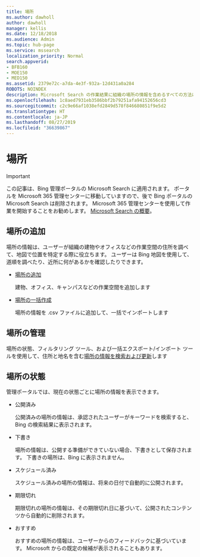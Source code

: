 ```yaml
---
title: 場所
ms.author: dawholl
author: dawholl
manager: kellis
ms.date: 12/18/2018
ms.audience: Admin
ms.topic: hub-page
ms.service: mssearch
localization_priority: Normal
search.appverid:
- BFB160
- MOE150
- MED150
ms.assetid: 2379e72c-a7da-4e3f-932a-12d431a0a284
ROBOTS: NOINDEX
description: Microsoft Search の作業結果に組織の場所の情報を含めるすべての方法についての概要
ms.openlocfilehash: 1c8aed7931eb3586bbf2b79251afa94152656cd3
ms.sourcegitcommit: c2c9e66af1038efd2849d578f846680851f9e5d2
ms.translationtype: HT
ms.contentlocale: ja-JP
ms.lasthandoff: 08/27/2019
ms.locfileid: "36639867"
---
```

# <a name="locations"></a>場所

> [!IMPORTANT]
> この記事は、Bing 管理ポータルの Microsoft Search に適用されます。 ポータルを Microsoft 365 管理センターに移動していますので、後で Bing ポータルの Microsoft Search は削除されます。 Microsoft 365 管理センターを使用して作業を開始することをお勧めします。 [Microsoft Search の概要](overview-microsoft-search.md)。
    
## <a name="add-locations"></a>場所の追加

場所の情報は、ユーザーが組織の建物やオフィスなどの作業空間の住所を調べて、地図で位置を特定する際に役立ちます。 ユーザーは Bing 地図を使用して、道順を調べたり、近所に何があるかを確認したりできます。
  
- [場所の追加](add-a-location.md)
    
    建物、オフィス、キャンパスなどの作業空間を追加します
    
- [場所の一括作成](bulk-create-locations.md)
    
    場所の情報を .csv ファイルに追加して、一括でインポートします
    
## <a name="manage-locations"></a>場所の管理

場所の状態、フィルタリング ツール、および一括エクスポート/インポート ツールを使用して、住所と地名を含む[場所の情報を検索および更新](manage-locations.md)します
  
## <a name="location-status"></a>場所の状態

管理ポータルでは、現在の状態ごとに場所の情報を表示できます。
  
- 公開済み
    
    公開済みの場所の情報は、承認されたユーザーがキーワードを検索すると、Bing の検索結果に表示されます。
    
- 下書き
    
    場所の情報は、公開する準備ができていない場合、下書きとして保存されます。 下書きの場所は、Bing に表示されません。
    
- スケジュール済み
    
    スケジュール済みの場所の情報は、将来の日付で自動的に公開されます。
    
- 期限切れ
    
    期限切れの場所の情報は、その期限切れ日に基づいて、公開されたコンテンツから自動的に削除されます。
    
- おすすめ
    
    おすすめの場所の情報は、ユーザーからのフィードバックに基づいています。 Microsoft からの既定の候補が表示されることもあります。

  

